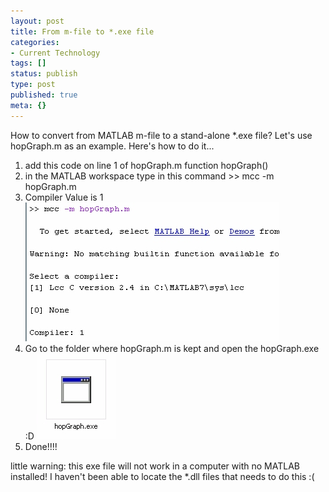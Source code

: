 ```yaml
---
layout: post
title: From m-file to *.exe file
categories:
- Current Technology
tags: []
status: publish
type: post
published: true
meta: {}
---
```

How to convert from MATLAB m-file to a stand-alone \*.exe file? Let's use hopGraph.m as an example. Here's how to do it...

1. add this code on line 1 of hopGraph.m function hopGraph()
2. in the MATLAB workspace type in this command >> mcc -m hopGraph.m
3. Compiler Value is 1 ![](/img/compile0754389.jpg)
4. Go to the folder where hopGraph.m is kept and open the hopGraph.exe :D ![](/img/exe0-432432.jpg)
5. Done!!!!

little warning: this exe file will not work in a computer with no MATLAB installed! I haven't been able to locate the \*.dll files that needs to do this :(
